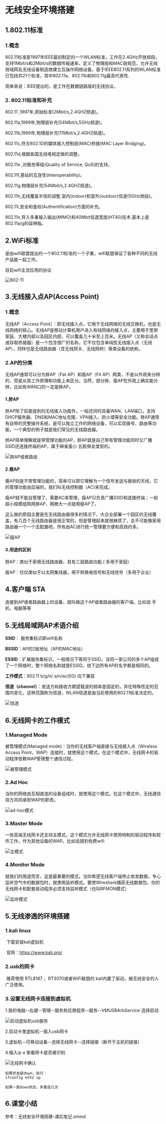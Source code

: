# 无线安全环境搭建

## 1.802.11标准

### 1.概念

802.11标准是1997年IEEE最初制定的一个WLAN标准，工作在2.4GHz开放频段，支持1Mbit/s和2Mbit/s的数据传输速率，定义了物理层和MAC层规范，允许无线局域网及无线设备制造商建立互操作网络设备。基于IEEE802.11系列的WLAN标准已包括共21个标准，其中802.11a、802.11b和802.11g最具代表性.

简单来说：IEEE提出的，是工作在数据链路层的无线协议。

### 2. 802.11标准和补充 

802.11 ,1997年,原始标准(2Mbit/s,2.4GHZ频道)。  

802.11a,1999年,物理层补充(54Mbit/s,5GHz频道)。  

802.11b,1999年,物理层补充(11Mbit/s,2.4GHZ频道)。  

802.11c,符合802.1D的媒体接入控制层(MAC)桥接(MAC Layer Bridging)。  

802.11d,根据各国无线电规定做的调整。　 

802.11e ,对服务等级(Quality of Service, QoS)的支持。  

802.11f,基站的互连性(Interoperability)。  

802.11g,物理层补充(54Mbit/s,2.4GHZ频道)。  

802.11h,无线覆盖半径的调整,室内(indoor)和室外(outdoor)信道(5GHz频段)。  

802.11i,安全和鉴权(Authentification)方面的补充。  

802.11n,导入多重输入输出(MIMO)和40Mbit信道宽度(HT40)技术,基本上是802.11a/g的延伸版。

## 2.WiFi标准

是由wifi联盟提出的一个802.11标准的一个子集，wifi联盟保证了各种不同的无线产品能一起工作。

目前wifi主流应用的协议

![802-11](https://image.201068.xyz/assets/802-11.png)

## 3.无线接入点AP(Access Point)

### 1.概念

无线AP（Access Point）：即无线接入点，它用于无线网络的无线交换机，也是无线网络的核心。无线AP是移动计算机用户进入有线网络的接入点，主要用于宽带家庭、大楼内部以及园区内部，可以覆盖几十米至上百米。无线AP（又称会话点或存取桥接器）是一个包含很广的名称，它不仅包含单纯性无线接入点（无线AP），同样也是无线路由器（含无线网关、无线网桥）等类设备的统称。

### 2.AP的分类

无线AP通常可以分为胖AP（Fat AP）和瘦AP（Fit AP）两类，不是以外观来分辨的，而是从其工作原理和功能上来区分。当然，部分胖、瘦AP在外观上确实能分辨，比如有WAN口的一定是胖AP。 

#### 1.胖AP

胖AP除了前面提到的无线接入功能外，一般还同时具备WAN、LAN端口，支持DHCP服务器、DNS和MAC地址克隆、VPN接入、防火墙等安全功能。胖AP通常有自带的完整操作系统，是可以独立工作的网络设备，可以实现拨号、路由等功能，一个典型的例子就是我们常见的无线路由器。

胖AP简单理解就是带管理功能的AP，胖AP就是自己带有管理功能同时又广播SSID还连接终端的AP，属于麻雀虽小 五脏俱全类型的。 

![胖AP或者路由](https://image.201068.xyz/assets/胖AP或者路由.png)

#### 2.瘦AP

痩AP则是不带管理功能的，简单可以把它理解为一个信号发送与接收的天线，它的管理功能由后端的，我们叫无线控制器（AC)来完成。

瘦AP就不能自管理了，需要AC来管理，瘦AP只负责广播SSID和连接终端；一般超小规模组网用胖AP，稍微大一点就用瘦AP了。

这么做的原因主要是在无线路由器很多的情况下，大企业部署一个园区的无线覆盖，有几百个无线路由器是很正常的，但是管理起来就很麻烦了，总不可能像家用路由器一个一个去配置吧，所有由AC进行统一管理要方便和高效的多。

![瘦AP](https://image.201068.xyz/assets/瘦AP.png)

#### 3.用途的区别

胖AP：类似于家用无线路由器，具有三层路由功能.( 多用于家庭)

瘦AP：仅仅类似于以太网集线器，用于转换电信号和无线信号（多用于企业）

## 4.客户端 STA

连接到AP或者路由器上的设备，就叫做这个AP或者路由器的客户端。比如说 手机，电脑等等

## 5.无线局域网AP术语介绍

**SSID**： 服务集标识即wifi名称

**BSSID**：AP的2层地址（AP的MAC地址）

**ESSID**：扩展服务集标识，一般情况下等同于SSID。当同一家公司的多个AP组成了一个网络时，整个网络名称就是ESSID。他下边所有AP的名字都是相同的。

**工作模式**：802.11 b/g/n/  a/n/ac(5G)  向下兼容

**信道（channel）**：发送方和接收方期望载波的频率是固定的，并在特殊性定的范围内变化，这种范围称为信道，WLAN信道是由当前使用的802.11标准决定的。

![信道](https://image.201068.xyz/assets/信道.png)

## 6.无线网卡的工作模式

### 1.Managed Mode

被管理模式(Managed mode)：当你的无线客户端直接与无线接入点（Wireless Access Point，WAP）连接时，就使用这个模式。在这个模式中，无线网卡的驱动程序依赖WAP管理整个通信过程。

![被管理模式](https://image.201068.xyz/assets/被管理模式.png)

### 2.Ad Hoc

当你的网络由互相直连的设备组成时，就使用这个模式。在这个模式中，无线通信双方共同承担WAP的职责。

![ad-hoc模式](https://image.201068.xyz/assets/ad-hoc模式.png)

### 3.Master Mode

一些高端无线网卡还支持主模式。这个模式允许无线网卡使用特制的驱动程序和软件工作，作为其他设备的WAP。比如说猎豹免费wifi 

![主模式](https://image.201068.xyz/assets/主模式.png)

### 4.Monitor Mode 

就我们的用途而言，这是最重要的模式。当你希望无线客户端停止收发数据，专心监听空气中的数据包时，就使用监听模式。要使Wireshark捕获无线数据包，你的无线网卡和配套驱动程序必须支持监听模式（也叫RFMON模式）

![监听模式](https://image.201068.xyz/assets/监听模式.png)

## 5.无线渗透的环境搭建

### 1.kali linux

​	下载安装kali虚拟机

​	 官网：https://www.kali.org/

### 2.usb的网卡 

​	推荐使用 RTL8187 ，RT3070或者WiFi联盟的 kali内置了驱动，被无线安全的人广泛使用。 

### 3.设置无线网卡连接到虚拟机

1.我的电脑--右键--管理--服务和应用程序--服务--VMUSBArbService 选择启动

![启动虚拟机usb服务](https://image.201068.xyz/assets/启动虚拟机usb服务.png)

2.启动卡里虚拟机--插入usb网卡

3.虚拟机--可移动设备--选择无线网卡--选择链接（断开于主机的链接）

4.输入ip a  查看网卡是否被识别

![无线网卡确认](https://image.201068.xyz/assets/无线网卡确认.png)

```
如果状态是down，执行：
ifconfig eth2 up

如果一直down状态，多重连几次
```



## 6.课堂小结

参考：无线安全环境搭建-课后笔记.xmind